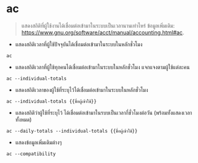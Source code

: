 # ac

> แสดงสถิติที่ผู้ใช้งานได้เชื่อมต่อเข้ามาในระบบเป็นเวลานานเท่าไหร่
> ข้อมูลเพิ่มเติม: <https://www.gnu.org/software/acct/manual/accounting.html#ac>.

- แสดงสถิติเวลาที่ผู้ใช้ปัจจุบันได้เชื่อมต่อเข้ามาในระบบในหลักชั่วโมง

`ac`

- แสดงสถิติเวลาที่ผู้ใช้ทุกคนได้เชื่อมต่อเข้ามาในระบบในหลักชั่วโมง แจกแจงตามผู้ใช้แต่ละคน

`ac --individual-totals`

- แสดงสถิติเวลาของผู้ใช้ที่ระบุไว้ได้เชื่อมต่อเข้ามาในระบบในหลักชั่วโมง

`ac --individual-totals {{ชื่อผู้เข้าใช้}}`

- แสดงสถิติว่าผู้ใช้ที่ระบุไว้ ได้เชื่อมต่อเข้ามาในรบบเป็นเวลากี่ชั่วโมงต่อวัน (พร้อมทั้งแสดงเวลาทั้งหมด)

`ac --daily-totals --individual-totals {{ชื่อผู้เข้าใช้}}`

- แสดงข้อมูลเพิ่มเติมต่างๆ

`ac --compatibility`
